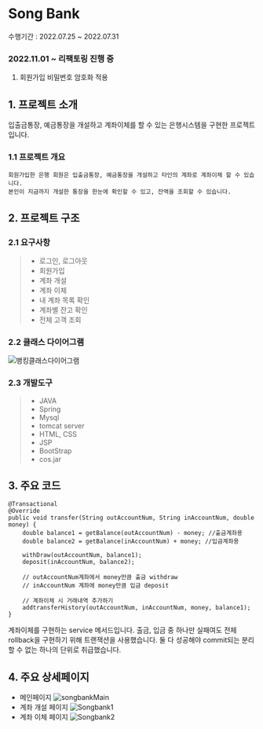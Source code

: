 # Song Bank
수행기간 : 2022.07.25 ~ 2022.07.31

### 2022.11.01 ~ 리팩토링 진행 중
1. 회원가입 비밀번호 암호화 적용

## 1. 프로젝트 소개
입출금통장, 예금통장을 개설하고 계좌이체를 할 수 있는 은행시스템을 구현한 프로젝트입니다.

### 1.1 프로젝트 개요
```
회원가입한 은행 회원은 입출금통장, 예금통장을 개설하고 타인의 계좌로 계좌이체 할 수 있습니다.
본인이 지금까지 개설한 통장을 한눈에 확인할 수 있고, 잔액을 조회할 수 있습니다.
```
## 2. 프로젝트 구조
### 2.1 요구사항
> - 로그인, 로그아웃
> - 회원가입
> - 계좌 개설
> - 계좌 이체
> - 내 계좌 목록 확인
> - 계좌별 잔고 확인
> - 전체 고객 조회

### 2.2 클래스 다이어그램
![뱅킹클래스다이어그램](https://user-images.githubusercontent.com/90902468/189020255-2e840770-c9dc-4add-838b-d2e6ba0157e1.png)
### 2.3 개발도구
> - JAVA
> - Spring
> - Mysql
> - tomcat server
> - HTML, CSS
> - JSP
> - BootStrap
> - cos.jar

## 3. 주요 코드
```
@Transactional
@Override
public void transfer(String outAccountNum, String inAccountNum, double money) {
	double balance1 = getBalance(outAccountNum) - money; //출금계좌용
	double balance2 = getBalance(inAccountNum) + money; //입금계좌용
		
	withDraw(outAccountNum, balance1);
	deposit(inAccountNum, balance2);
		
	// outAccountNum계좌에서 money만큼 출금 withdraw
	// inAccountNum 계좌에 money만큼 입금 deposit
		
	// 계좌이체 시 거래내역 추가하기
	addtransferHistory(outAccountNum, inAccountNum, money, balance1);
}
```
계좌이체를 구현하는 service 메서드입니다.
출금, 입금 중 하나만 실패여도 전체 rollback을 구현하기 위해 트랜잭션을 사용했습니다.
둘 다 성공해야 commit되는 분리할 수 없는 하나의 단위로 취급했습니다.

## 4. 주요 상세페이지
- 메인페이지
![songbankMain](https://user-images.githubusercontent.com/90902468/189832623-f2a9cb4b-637b-47aa-95a0-100126db313c.png)
- 계좌 개설 페이지
![Songbank1](https://user-images.githubusercontent.com/90902468/189832645-61e14c46-226f-4c7a-ba4f-eb860e43326a.png)
- 계좌 이체 페이지
![Songbank2](https://user-images.githubusercontent.com/90902468/189832656-06f38c0c-e51d-4e11-b207-46f62a5c5cb9.png)

